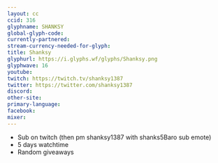 ```yaml
---
layout: cc
ccid: 316
glyphname: SHANKSY
global-glyph-code: 
currently-partnered: 
stream-currency-needed-for-glyph: 
title: Shanksy
glyphurl: https://i.glyphs.wf/glyphs/Shanksy.png
glyphwave: 16
youtube: 
twitch: https://twitch.tv/shanksy1387
twitter: https://twitter.com/shanksy1387
discord: 
other-site: 
primary-language: 
facebook: 
mixer: 
---
```

* Sub on twitch (then pm shanksy1387 with shanks5Baro sub emote)
* 5 days watchtime
* Random giveaways
